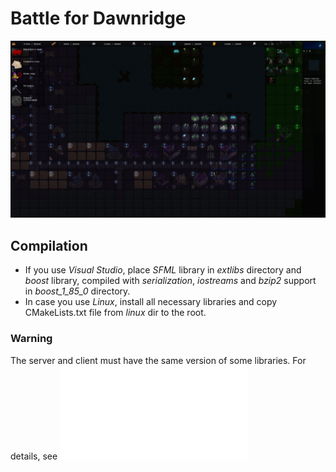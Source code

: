 # Battle for Dawnridge
![](docs/screenshot.jpg)
## Compilation
* If you use _Visual Studio_, place *SFML* library in _extlibs_ directory and *boost* library, compiled with *serialization*, *iostreams* and *bzip2* support in _boost_1_85_0_ directory.
* In case you use _Linux_, install all necessary libraries and copy CMakeLists.txt file from _linux_ dir to the root.
### Warning
The server and client must have the same version of some libraries. For details, see ![main.cpp](src/main.cpp)